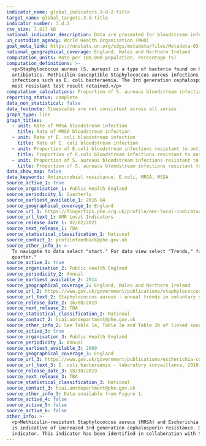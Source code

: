 ```yaml
---
indicator_name: global_indicators.3-d-2-title
target_name: global_targets.3-d-title
indicator_number: 3.d.2
csv_size: 7.617 kB
national_indicator_description: Data are presented for bloodstream infections S. aureas (MRSA) and E.coli. Please use the series button to navigate between infection type. 
un_custodian_agency: World Health Organisation (WHO)
goal_meta_link: https://unstats.un.org/sdgs/metadata/files/Metadata-03-0D-02.pdf
national_geographical_coverage: England, Wales and Northern Ireland
computation_units: Rate per 100,000 population, Percentage (%)
computation_definitions: >-
  <p>Staphylococcus aureus (S. aureus) is a type of bacteria found on human skin that can cause infection. S. aureus or staph infections are often treated with antibiotics. Methicilin-resistant Staphylococcus aureus (MRSA) is a type of staph bacteria that is resistant to certain
  antibiotics. Methicilin-susceptible Staphylococcus aureus infections (MSSA) are usually treatable with antibiotics.</p><p>Escherichia coli (E. coli) bacteraemia is a bloodstream infection caused by E. coli bacteria.</p><p>Cephalosporins are a type of antibiotic used to treat bacterial
  infections such as E. coli bacteraemia. The 3rd generation cephalosporins considered in the series Proportion of E. coli bloodstream infections resistant to antibiotics are - cefotaxime, ceftazidime, cefpodoxime and/or ceftriaxone. Tests to one or multiple are taken into account, and the
  most resistant test result retained.</p>
computation_calculations: Proportion of S. aureaus bloodstream infections resistant to antibiotics is calculated as (MRSA infection counts/Total MRSA infection and MSSA infection counts)*100
reporting_status: complete
data_non_statistical: false
data_footnote: Timescales are not consistent across all series
graph_type: line
graph_titles:
  - unit: Rate of MRSA bloodstream infection
    title: Rate of MRSA bloodstream infection
  - unit: Rate of E. coli bloodstream infection
    title: Rate of E. coli bloodstream infection
  - unit: Proportion of E.coli bloodstream infections resistant to antibiotics
    title: Proportion of E.coli bloodstream infections resistant to antibiotics
  - unit: Proportion of S. aureaus bloodstream infections resistant to antibiotics
    title: Proportion of S. aureaus bloodstream infections resistant to antibiotics
data_show_map: false
data_keywords: Antimicrobial resistance, E.coli, MRSA, MSSA
source_active_1: true
source_organisation_1: Public Health England
source_periodicity_1: Quarterly
source_earliest_available_1: 2016 Q4
source_geographical_coverage_1: England
source_url_1: https://fingertips.phe.org.uk/profile/amr-local-indicators
source_url_text_1: AMR Local Indicators
source_release_date_1: 02/02/2021
source_next_release_1: TBA
source_statistical_classification_1: National
source_contact_1: profilefeedback@phe.gov.uk
source_other_info_1: >-
  To navigate to data select "start." For data view select "Trends," for geography select "Acute Trusts" and for topic select "Antimicrobial Resistance." Under indicator select "Rolling quarterly average proportion of 3rd generation cephalosporin resistant E. coli blood specimens; by
  quarter."
source_active_2: true
source_organisation_2: Public Health England
source_periodicity_2: Annual
source_earliest_available_2: 2014
source_geographical_coverage_2: England, Wales and Northern Ireland
source_url_2: https://www.gov.uk/government/publications/staphylococcus-aureus-annual-trends-in-voluntary-surveillance
source_url_text_2: Staphylococcus aureus - annual trends in voluntary surveillance
source_release_date_2: 16/08/2019
source_next_release_2: TBA
source_statistical_classification_2: National
source_contact_2: hcai.amrdepartment@phe.gov.uk
source_other_info_2: See Table 1a, Table 3a and Table 3b of linked source
source_active_3: true
source_organisation_3: Public Health England
source_periodicity_3: Annual
source_earliest_available_3: 2009
source_geographical_coverage_3: England
source_url_3: https://www.gov.uk/government/publications/escherichia-coli-bacteraemia-annual-trends-in-voluntary-surveillance
source_url_text_3: E. coli bacteraemia - laboratory surveillance, 2018 - appendix (data for England only)
source_release_date_3: 18/10/2019
source_next_release_3: TBA
source_statistical_classification_3: National
source_contact_3: hcai.amrdepartment@phe.gov.uk
source_other_info_3: Data available from Figure 1.
source_active_4: false
source_active_5: false
source_active_6: false
other_info: >-
  <p>Methicilin-resistant Staphylococcus aureus (MRSA) and Escherichia coli (E. coli) are among the most common human fast-growing bacteria causing acute human bloodstream infections. </p><p>For the series Proportion of E.coli bloodstream infections resistant to antibiotics, a higher value
  is indicative of increased 3rd generation cephalosporin resistance. Data are only available for the NHS and private laboratories signed up to report to Public Health England’s voluntary surveillance system SGSS antimicrobial testing module.</p> Data follows the UN specification for this
  indicator. This indicator has been identified in collaboration with topic experts.
---
```

